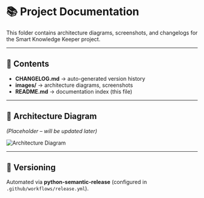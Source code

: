 # 📚 Project Documentation

This folder contains architecture diagrams, screenshots, and changelogs for the Smart Knowledge Keeper project.

---

## 🧱 Contents
- **CHANGELOG.md** → auto-generated version history  
- **images/** → architecture diagrams, screenshots  
- **README.md** → documentation index (this file)

---

## 🧭 Architecture Diagram
*(Placeholder – will be updated later)*

![Architecture Diagram](images/architecture_placeholder.png)

---

## 🧩 Versioning
Automated via **python-semantic-release** (configured in `.github/workflows/release.yml`).

